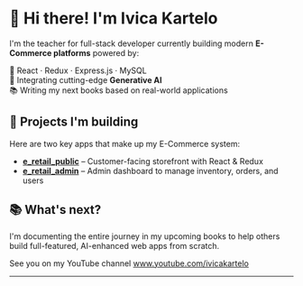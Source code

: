 # 👋 Hi there! I'm Ivica Kartelo

I'm the teacher for full-stack developer currently building modern **E-Commerce platforms** powered by:

🚀 React · Redux · Express.js · MySQL  
🧠 Integrating cutting-edge **Generative AI**  
📚 Writing my next books based on real-world applications  

## 🔧 Projects I'm building
Here are two key apps that make up my E-Commerce system:

- **[e_retail_public]([https://github.com/yourusername/e_retail_public](https://github.com/ivicakartelo/e-retail-public))** – Customer-facing storefront with React & Redux  
- **[e_retail_admin](https://github.com/yourusername/e_retail_admin)** – Admin dashboard to manage inventory, orders, and users

## 📚 What's next?
I'm documenting the entire journey in my upcoming books to help others build full-featured, AI-enhanced web apps from scratch.

See you on my YouTube channel www.youtube.com/ivicakartelo

---
